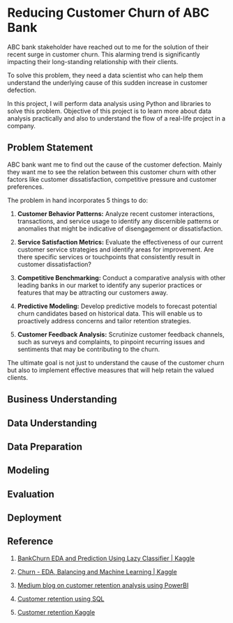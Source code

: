 # Reducing Customer Churn of ABC Bank

ABC bank stakeholder have reached out to me for the solution of their recent surge in customer churn. This alarming trend is significantly impacting their long-standing relationship with their clients.

To solve this problem, they need a data scientist who can help them understand the underlying cause of this sudden increase in customer defection.

In this project, I will perform data analysis using Python and libraries to solve this problem. Objective of this project is to learn more about data analysis practically and also to understand the flow of a real-life project in a company.

## Problem Statement

ABC bank want me to find out the cause of the customer defection. Mainly they want me to see the relation between this customer churn with other factors like customer dissatisfaction, competitive pressure and customer preferences.

The problem in hand incorporates 5 things to do:

1. **Customer Behavior Patterns:** Analyze recent customer interactions, transactions, and service usage to identify any discernible patterns or anomalies that might be indicative of disengagement or dissatisfaction.

2. **Service Satisfaction Metrics:** Evaluate the effectiveness of our current customer service strategies and identify areas for improvement. Are there specific services or touchpoints that consistently result in customer dissatisfaction?

3. **Competitive Benchmarking:** Conduct a comparative analysis with other leading banks in our market to identify any superior practices or features that may be attracting our customers away.

4. **Predictive Modeling:** Develop predictive models to forecast potential churn candidates based on historical data. This will enable us to proactively address concerns and tailor retention strategies.

5. **Customer Feedback Analysis:** Scrutinize customer feedback channels, such as surveys and complaints, to pinpoint recurring issues and sentiments that may be contributing to the churn.

The ultimate goal is not just to understand the cause of the customer churn but also to implement effective measures that will help retain the valued clients.

## Business Understanding



## Data Understanding



## Data Preparation



## Modeling



## Evaluation



## Deployment



## Reference

1. [BankChurn EDA and Prediction Using Lazy Classifier | Kaggle](https://www.kaggle.com/code/prathameshgadekar/bankchurn-eda-and-prediction-using-lazy-classifier)

2. [Churn - EDA, Balancing and Machine Learning | Kaggle](https://www.kaggle.com/code/raphaelmarconato/churn-eda-balancing-and-machine-learning)

3. [Medium blog on customer retention analysis using PowerBI](https://medium.com/@Feranmi_Amole/customer-retention-analysis-with-power-bi-d9dd00077a36)

4. [Customer retention using SQL](https://medium.com/cube-dev/customer-retention-analysis-93af9daee46b)

5. [Customer retention Kaggle](https://www.kaggle.com/datasets/uttamp/store-data)
